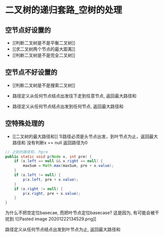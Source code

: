 # 二叉树的递归套路_空树的处理




## 空节点好设置的

- [[判断二叉树是不是平衡二叉树]]
- [[求二叉树两个节点的最大距离]]
- [[判断二叉树是不是完全二叉树]]



## 空节点不好设置的


- [[判断二叉树是不是搜索二叉树]]

- 路径定义从任何节点结点出发往下走到任意节点, 返回最大路径和
- 路径定义从任何节点结点出发到任何节点, 返回最大路径和


## 空特殊处理的

- [[二叉树的最大路径和]]
   1)路径必须是头节点出发，到叶节点为止，返回最大路径和
   没有判断x == null 返回路径为0
```java
// 之前的路径和，为pre
public static void p(Node x, int pre) {
    if (x.left == null && x.right == null) {
        maxSum = Math.max(maxSum, pre + x.value);
    }
    if (x.left != null) {
        p(x.left, pre + x.value);
    }
    if (x.right != null) {
        p(x.right, pre + x.value);
    }
}

```
   为什么不把空定位basecae, 而把叶节点定位basecase?
   这是因为, 有可能会被干扰到
   ![[Pasted image 20201222134529.png]]
   
   
   
路径定义从任何节点结点出发到叶节点为止, 返回最大路径和
